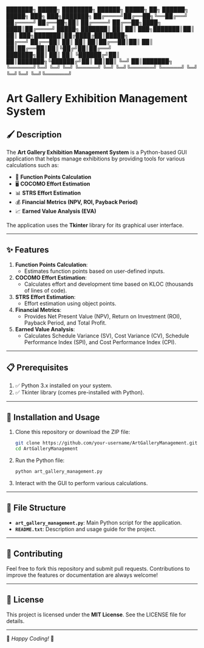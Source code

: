 
███████╗ █████╗ ████████╗      ██████╗  █████╗ ██╗      ██████╗  █████╗ ███╗   ███╗███████╗
██╔════╝██╔══██╗╚══██╔══╝     ██╔════╝ ██╔══██╗██║     ██╔════╝ ██╔══██╗████╗ ████║██╔════╝
█████╗  ███████║   ██║        ██║  ███╗███████║██║     ██║  ███╗███████║██╔████╔██║█████╗  
██╔══╝  ██╔══██║   ██║        ██║   ██║██╔══██║██║     ██║   ██║██╔══██║██║╚██╔╝██║██╔══╝  
███████╗██║  ██║   ██║        ╚██████╔╝██║  ██║███████╗╚██████╔╝██║  ██║██║ ╚═╝ ██║███████╗
╚══════╝╚═╝  ╚═╝   ╚═╝         ╚═════╝ ╚═╝  ╚═╝╚══════╝ ╚═════╝ ╚═╝  ╚═╝╚═╝     ╚═╝╚══════╝
                                                                                          
# Art Gallery Exhibition Management System

## 🖌️ Description
The **Art Gallery Exhibition Management System** is a Python-based GUI application that helps manage exhibitions by providing tools for various calculations such as:
- 🎨 **Function Points Calculation**
- 🖥️ **COCOMO Effort Estimation**
- 📊 **STRS Effort Estimation**
- 💰 **Financial Metrics (NPV, ROI, Payback Period)**
- 📈 **Earned Value Analysis (EVA)**

The application uses the **Tkinter** library for its graphical user interface.

---

## ✨ Features
1. **Function Points Calculation**:
   - Estimates function points based on user-defined inputs.
2. **COCOMO Effort Estimation**:
   - Calculates effort and development time based on KLOC (thousands of lines of code).
3. **STRS Effort Estimation**:
   - Effort estimation using object points.
4. **Financial Metrics**:
   - Provides Net Present Value (NPV), Return on Investment (ROI), Payback Period, and Total Profit.
5. **Earned Value Analysis**:
   - Calculates Schedule Variance (SV), Cost Variance (CV), Schedule Performance Index (SPI), and Cost Performance Index (CPI).

---

## 📋 Prerequisites
1. ✅ Python 3.x installed on your system.
2. ✅ Tkinter library (comes pre-installed with Python).

---

## 🚀 Installation and Usage
1. Clone this repository or download the ZIP file:
   ```bash
   git clone https://github.com/your-username/ArtGalleryManagement.git
   cd ArtGalleryManagement
   ```
2. Run the Python file:
   ```bash
   python art_gallery_management.py
   ```
3. Interact with the GUI to perform various calculations.

---

## 📂 File Structure
- **`art_gallery_management.py`**: Main Python script for the application.
- **`README.txt`**: Description and usage guide for the project.

---

## 🤝 Contributing
Feel free to fork this repository and submit pull requests. Contributions to improve the features or documentation are always welcome!

---

## 📜 License
This project is licensed under the **MIT License**. See the LICENSE file for details.

---

🌟 *Happy Coding!* 🌟
